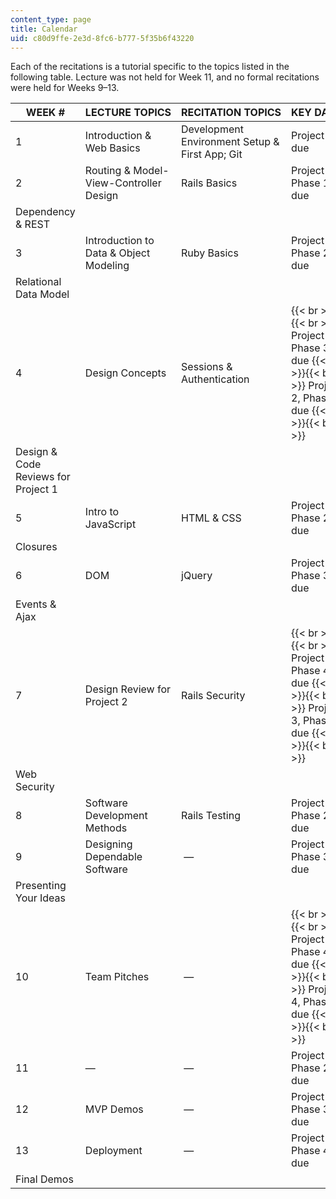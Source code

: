 ```yaml
---
content_type: page
title: Calendar
uid: c80d9ffe-2e3d-8fc6-b777-5f35b6f43220
---
```


Each of the recitations is a tutorial specific to the topics listed in the following table. Lecture was not held for Week 11, and no formal recitations were held for Weeks 9–13.

| WEEK # | LECTURE TOPICS | RECITATION TOPICS | KEY DATES |
| --- | --- | --- | --- |
| 1 | Introduction & Web Basics | Development Environment Setup & First App; Git | Project 0 due |
| 2 | Routing & Model-View-Controller Design | Rails Basics | Project 1, Phase 1 due |
| Dependency & REST |
| 3 | Introduction to Data & Object Modeling | Ruby Basics | Project 1, Phase 2 due |
| Relational Data Model |
| 4 | Design Concepts | Sessions & Authentication |  {{< br >}}{{< br >}} Project 1, Phase 3 due {{< br >}}{{< br >}} Project 2, Phase 1 due {{< br >}}{{< br >}}  |
| Design & Code Reviews for Project 1 |
| 5 | Intro to JavaScript | HTML & CSS | Project 2, Phase 2 due |
| Closures |
| 6 | DOM | jQuery | Project 2, Phase 3 due |
| Events & Ajax |
| 7 | Design Review for Project 2 | Rails Security |  {{< br >}}{{< br >}} Project 2, Phase 4 due {{< br >}}{{< br >}} Project 3, Phase 1 due {{< br >}}{{< br >}}  |
| Web Security |
| 8 | Software Development Methods | Rails Testing | Project 3, Phase 2 due |
| 9 | Designing Dependable Software |  — | Project 3, Phase 3 due |
| Presenting Your Ideas |
| 10 | Team Pitches |  — |  {{< br >}}{{< br >}} Project 3, Phase 4 due {{< br >}}{{< br >}} Project 4, Phase 1 due {{< br >}}{{< br >}}  |
| 11 | — |  — | Project 4, Phase 2 due |
| 12 | MVP Demos |  — | Project 4, Phase 3 due |
| 13 | Deployment |  — | Project 4, Phase 4 due |
| Final Demos
